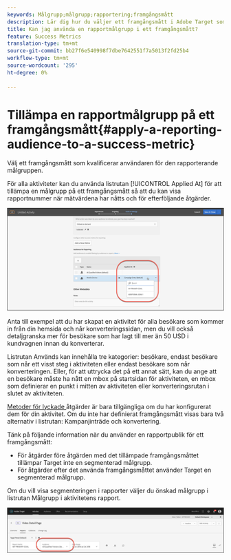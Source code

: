 ```yaml
---
keywords: Målgrupp;målgrupp;rapportering;framgångsmått
description: Lär dig hur du väljer ett framgångsmått i Adobe Target som kvalificerar användaren för den rapporterande målgruppen.
title: Kan jag använda en rapportmålgrupp i ett framgångsmått?
feature: Success Metrics
translation-type: tm+mt
source-git-commit: bb27f6e540998f7dbe7642551f7a5013f2fd25b4
workflow-type: tm+mt
source-wordcount: '295'
ht-degree: 0%

---
```



# Tillämpa en rapportmålgrupp på ett framgångsmått{#apply-a-reporting-audience-to-a-success-metric}

Välj ett framgångsmått som kvalificerar användaren för den rapporterande målgruppen.

För alla aktiviteter kan du använda listrutan [!UICONTROL Applied At] för att tillämpa en målgrupp på ett framgångsmått så att du kan visa rapportnummer när mätvärdena har nåtts och för efterföljande åtgärder.

![](assets/success_metric.png)

Anta till exempel att du har skapat en aktivitet för alla besökare som kommer in från din hemsida och når konverteringssidan, men du vill också detaljgranska mer för besökare som har lagt till mer än 50 USD i kundvagnen innan du konverterar.

Listrutan Används kan innehålla tre kategorier: besökare, endast besökare som når ett visst steg i aktiviteten eller endast besökare som når konverteringen. Eller, för att uttrycka det på ett annat sätt, kan du ange att en besökare måste ha nått en mbox på startsidan för aktiviteten, en mbox som definierar en punkt i mitten av aktiviteten eller konverteringsrutan i slutet av aktiviteten.

[Metoder för lyckade ](/help/c-activities/r-success-metrics/success-metrics.md#reference_D011575C85DA48E989A244593D9B9924) åtgärder är bara tillgängliga om du har konfigurerat dem för din aktivitet. Om du inte har definierat framgångsmått visas bara två alternativ i listrutan: Kampanjinträde och konvertering.

Tänk på följande information när du använder en rapportpublik för ett framgångsmått:

* För åtgärder före åtgärden med det tillämpade framgångsmåttet tillämpar Target inte en segmenterad målgrupp.
* För åtgärder efter det använda framgångsmåttet använder Target en segmenterad målgrupp.

Om du vill visa segmenteringen i rapporter väljer du önskad målgrupp i listrutan Målgrupp i aktivitetens rapport.

![](assets/reporting_audience_dropdown.png)

